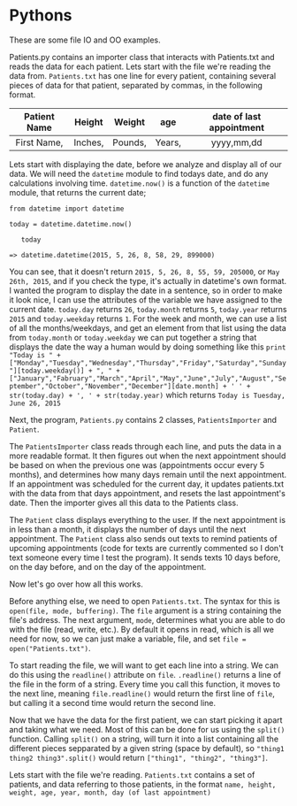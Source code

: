 # Pythons
These are some file IO and OO examples. 

Patients.py contains an importer class that interacts with Patients.txt and reads the data for each patient. Lets start with the file we're reading the data from. `Patients.txt` has one line for every patient, containing several pieces of data for that patient, separated by commas, in the following format.

| Patient Name | Height  | Weight  | age    | date of last appointment |
| :----------: | :-----: | :-----: | :----: | :----------------------: |
| First Name,  | Inches, | Pounds, | Years, | yyyy,mm,dd               |

Lets start with displaying the date, before we analyze and display all of our data.
We will need the `datetime` module to find todays date, and do any calculations involving time.
`datetime.now()` is a function of the `datetime` module, that returns the current date;  

`from datetime import datetime`

`today = datetime.datetime.now()`

`   today`

`=> datetime.datetime(2015, 5, 26, 8, 58, 29, 899000)`

You can see, that it doesn't return `2015, 5, 26, 8, 55, 59, 205000`, or `May 26th, 2015`, and if you check the type, it's actually in datetime's own format. I wanted the program to display the date in a sentence, so in order to make it look nice, I can use the attributes of the variable we have assigned to the current date. `today.day` returns `26`, `today.month` returns `5`, `today.year` returns `2015` and `today.weekday` returns `1`. For the week and month, we can use a list of all the months/weekdays, and get an element from that list using the data from `today.month` or `today.weekday` we can put together a string that displays the date the way a human would by doing something like this
`print "Today is " + ["Monday","Tuesday","Wednesday","Thursday","Friday","Saturday","Sunday"][today.weekday()] + ", " + ["January","Fabruary","March","April","May","June","July","August","September","October","November","December"][date.month] + ' ' + str(today.day) + ', ' + str(today.year)` which returns `Today is Tuesday, June 26, 2015` 

Next, the program, `Patients.py` contains 2 classes, `PatientsImporter` and `Patient`. 

The `PatientsImporter` class reads through each line, and puts the data in a more readable format. It then figures out when the next appointment should be based on when the previous one was (appointments occur every 5 months), and determines how many days remain until the next appointment. If an appointment was scheduled for the current day, it updates patients.txt with the data from that days appointment, and resets the last appointment's date. Then the importer gives all this data to the Patients class.

The `Patient` class displays everything to the user. If the next appointment is in less than a month, it displays the number of days until the next appointment. The `Patient` class also sends out texts to remind patients of upcoming appointments (code for texts are currently commented so I don't text someone every time I test the program). It sends texts 10 days before, on the day before, and on the day of the appointment.

Now let's go over how all this works.

Before anything else, we need to open `Patients.txt`. The syntax for this is `open(file, mode, buffering)`. The `file` argument is a string containing the file's address. The next argument, `mode`, determines what you are able to do with the file (read, write, etc.). By default it opens in read, which is all we need for now, so we can just make a variable, file, and set `file = open("Patients.txt")`.

To start reading the file, we will want to get each line into a string. We can do this using the `readline()` attribute on `file`. `.readline()` returns a line of the file in the form of a string. Every time you call this function, it moves to the next line, meaning `file.readline()` would return the first line of `file`, but calling it a second time would return the second line.

Now that we have the data for the first patient, we can start picking it apart and taking what we need. Most of this can be done for us using the `split()` function. Calling `split()` on a string, will turn it into a list containing all the different pieces sepparated by a given string (space by default), so `"thing1 thing2 thing3".split()` would return `["thing1", "thing2", "thing3"]`.

Lets start with the file we're reading. `Patients.txt` contains a set of patients, and data referring to those patients, in the format `name, height, weight, age, year, month, day (of last appointment)`

